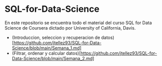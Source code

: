 # SQL-for-Data-Science

En este repositorio se encuentra todo el material del curso SQL for Data Science de Coursera dictado por University of California, Davis.

* (Introduccion, seleccion y recuperacion de datos)[https://github.com/jtellez93/SQL-for-Data-Science/blob/main/Semana_1.md]
* (Filtrar, ordenar y calcular datos)[https://github.com/jtellez93/SQL-for-Data-Science/blob/main/Semana_2.md]
